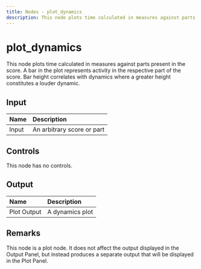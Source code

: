 ```yaml
---
title: Nodes - plot_dynamics
description: This node plots time calculated in measures against parts present in the score.
---
```


# plot_dynamics

This node plots time calculated in measures against parts present in the score. A bar in the plot represents activity in the respective part of the score. Bar height correlates with dynamics where a greater height constitutes a louder dynamic.

## Input

| Name | Description |
|:---|:---|
| Input | An arbitrary score or part |

## Controls

This node has no controls.


## Output

| Name | Description |
|:---|:---|
| Plot Output | A dynamics plot |

## Remarks

This node is a plot node. It does not affect the output displayed in the <nuxt-link to="/docs/editor/output-panel">Output Panel</nuxt-link>, but instead produces a separate output that will be displayed in the <nuxt-link to="/docs/editor/plot-panel">Plot Panel</nuxt-link>.

